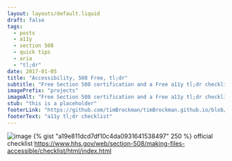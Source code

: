 ```yaml
---
layout: layouts/default.liquid
draft: false
tags:
  - posts
  - a11y
  - section 508
  - quick tips
  - aria
  - "tl;dr"
date: 2017-01-05
title: "Accessibility, 508 Free, tl;dr"
subtitle: "Free Section 508 certification and a Free a11y tl;dr checklist"
imagePrefix: "projects"
imageAlt: "Free Section 508 certification and a Free a11y tl;dr checklist"
stub: "this is a placeholder"
footerLink: "https://github.com/timBrockman/timBrockman.github.io/blob/master/a11y_checklist.md"
footerText: "a11y tl;dr checklist"
---
```


![image](https://unsplash.it/500/400)
{% gist "a19e811dcd7df10c4da0931641538497" 250 %}
official checklist
https://www.hhs.gov/web/section-508/making-files-accessible/checklist/html/index.html
